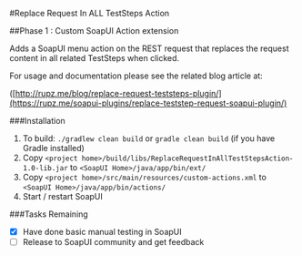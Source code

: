 #Replace Request In ALL TestSteps Action

##Phase 1 : Custom SoapUI Action extension

Adds a SoapUI menu action on the REST request that replaces the request content in all related TestSteps when clicked.

For usage and documentation please see the related blog article at:

([http://rupz.me/blog/replace-request-teststeps-plugin/](https://rupz.me/soapui-plugins/replace-teststep-request-soapui-plugin/)

###Installation

1. To build: `./gradlew clean build` or `gradle clean build` (if you have Gradle installed)
2. Copy `<project home>/build/libs/ReplaceRequestInAllTestStepsAction-1.0-lib.jar` to `<SoapUI Home>/java/app/bin/ext/`
3. Copy `<project home>/src/main/resources/custom-actions.xml` to `<SoapUI Home>/java/app/bin/actions/`
4. Start / restart SoapUI

###Tasks Remaining
- [x] Have done basic manual testing in SoapUI
- [ ] Release to SoapUI community and get feedback
